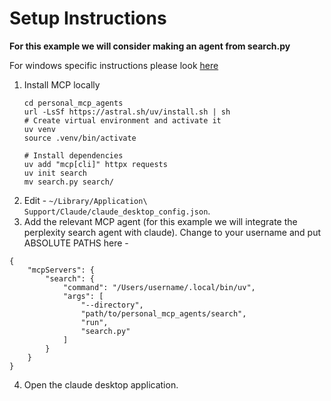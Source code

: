 # Setup Instructions 
**For this example we will consider making an agent from search.py**

For windows specific instructions please look [here](https://modelcontextprotocol.io/quickstart/server)

1. Install MCP locally
   ```
   cd personal_mcp_agents
   url -LsSf https://astral.sh/uv/install.sh | sh
   # Create virtual environment and activate it
   uv venv
   source .venv/bin/activate
    
   # Install dependencies
   uv add "mcp[cli]" httpx requests
   uv init search
   mv search.py search/
   ```
4. Edit - ``~/Library/Application\ Support/Claude/claude_desktop_config.json``. 
5. Add the relevant MCP agent (for this example we will integrate the perplexity search agent with claude). Change to your username and put ABSOLUTE PATHS here -
```
{
    "mcpServers": {
        "search": {
            "command": "/Users/username/.local/bin/uv",
            "args": [
                "--directory",
                "path/to/personal_mcp_agents/search",
                "run",
                "search.py"
            ]
        }
    }
}
```
4. Open the claude desktop application.
